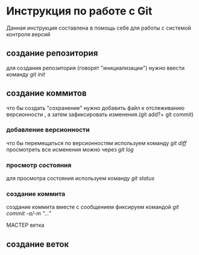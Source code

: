 # Инструкция по работе с Git

Данная инструкция составлена  в помощь себе для работы с системой контроля версий

## создание репозитория

для создания репозитория (говорят "инициализации") нужно ввести команду      _git init_

## создание коммитов

что бы создать "сохранение" нужно добавить файл к отслеживанию версионности , а затем зафиксировать изменения.(git add?+ git commit)

### добавление версионности

что бы перемещаться  по версионностям используем команду  *git diff* 
просмотреть все исменения можно через *git log*

### просмотр состояния

для просмотра состояния используем команду *git status*

### создание коммита

создание коммита вместе с сообщением фиксируем  командой *git commit -a/-m "..."*


МАСТЕР ветка
## создание веток 
